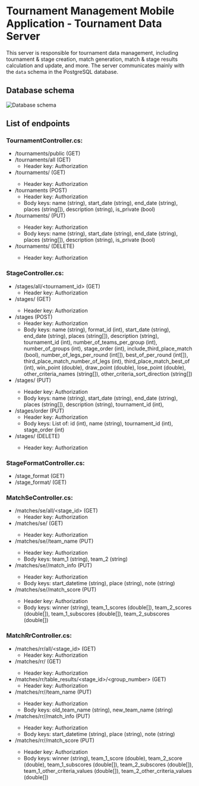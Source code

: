 # Tournament Management Mobile Application - Tournament Data Server
This server is responsible for tournament data management, including tournament & stage creation, match generation, match & stage results calculation and update, and more. The server communicates mainly with the `data` schema in the PostgreSQL database.
## Database schema
![Database schema](https://drive.google.com/thumbnail?id=13SmD8vU9qfhLpsRa0FEM-rZPTxkGYXts&sz=w1000)
## List of endpoints
###	TournamentController.cs:
- /tournaments/public (GET)
- /tournaments/all (GET)
	- Header key: Authorization
- /tournaments/<id> (GET)
	- Header key: Authorization
- /tournaments (POST)
	- Header key: Authorization
	- Body keys: name (string), start_date (string), end_date (string), places (string[]), description (string), is_private (bool)
- /tournaments/<id> (PUT)
	- Header key: Authorization
	- Body keys: name (string), start_date (string), end_date (string), places (string[]), description (string), is_private (bool)
- /tournaments/<id> (DELETE)
	- Header key: Authorization
### StageController.cs:
- /stages/all/<tournament_id> (GET)
	- Header key: Authorization
- /stages/<id> (GET)
	- Header key: Authorization
- /stages (POST)
	- Header key: Authorization
	- Body keys: name (string), format_id (int), start_date (string), end_date (string), places (string[]), description (string), tournament_id (int), number_of_teams_per_group (int), number_of_groups (int), stage_order (int), include_third_place_match (bool), number_of_legs_per_round (int[]), best_of_per_round (int[]), third_place_match_number_of_legs (int), third_place_match_best_of (int), win_point (double), draw_point (double), lose_point (double), other_criteria_names (string[]), other_criteria_sort_direction (string[])
- /stages/<id> (PUT)
	- Header key: Authorization
	- Body keys: name (string), start_date (string), end_date (string), places (string[]), description (string), tournament_id (int),
- /stages/order (PUT)
	- Header key: Authorization
	- Body keys: List of: id (int), name (string), tournament_id (int), stage_order (int)
- /stages/<id> (DELETE)
	- Header key: Authorization
### StageFormatController.cs:
- /stage_format (GET)
- /stage_format/<id> (GET)
### MatchSeController.cs:
- /matches/se/all/<stage_id> (GET)
	- Header key: Authorization
- /matches/se/<id> (GET)
	- Header key: Authorization
- /matches/se/<id>/team_name (PUT)
	- Header key: Authorization
	- Body keys: team_1 (string), team_2 (string)
- /matches/se/<id>/match_info (PUT)
	- Header key: Authorization
	- Body keys: start_datetime (string), place (string), note (string)
- /matches/se/<id>/match_score (PUT)
	- Header key: Authorization
	- Body keys: winner (string), team_1_scores (double[]), team_2_scores (double[]), team_1_subscores (double[]), team_2_subscores (double[])
### MatchRrController.cs:
- /matches/rr/all/<stage_id> (GET)
	- Header key: Authorization
- /matches/rr/<id> (GET)
	- Header key: Authorization
- /matches/rr/table_results/<stage_id>/<group_number> (GET)
	- Header key: Authorization
- /matches/rr/<id>/team_name (PUT)
	- Header key: Authorization
	- Body keys: old_team_name (string), new_team_name (string)
- /matches/rr/<id>/match_info (PUT)
	- Header key: Authorization
	- Body keys: start_datetime (string), place (string), note (string)
- /matches/rr/<id>/match_score (PUT)
	- Header key: Authorization
	- Body keys: winner (string), team_1_score (double), team_2_score (double), team_1_subscores (double[]), team_2_subscores (double[]), team_1_other_criteria_values (double[]), team_2_other_criteria_values (double[])
